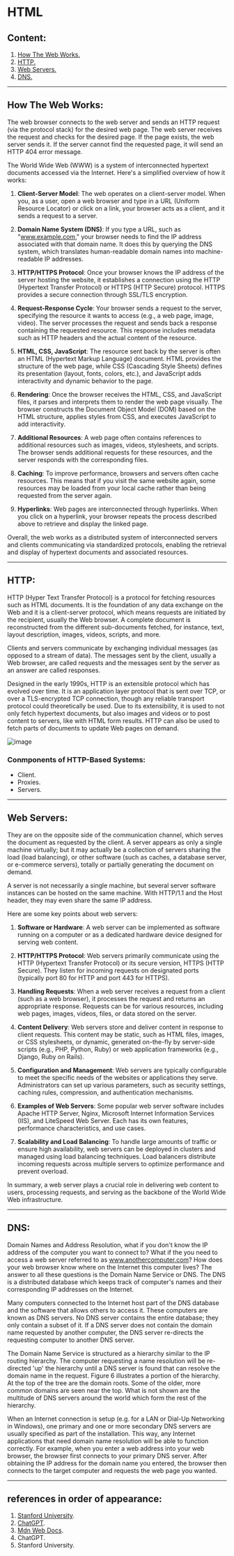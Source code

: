 # HTML
## Content:
1. [How The Web Works.](#how-the-web-works)
1. [HTTP.](#http)
1. [Web Servers.](#web-servers)
1. [DNS.](#dns)

---

## How The Web Works:
The web browser connects to the web server and sends an HTTP request (via the protocol stack) for the desired web page. The web server receives the request and checks for the desired page. If the page exists, the web server sends it. If the server cannot find the requested page, it will send an HTTP 404 error message.

The World Wide Web (WWW) is a system of interconnected hypertext documents accessed via the Internet. Here's a simplified overview of how it works:

1. **Client-Server Model**: The web operates on a client-server model. When you, as a user, open a web browser and type in a URL (Uniform Resource Locator) or click on a link, your browser acts as a client, and it sends a request to a server.

2. **Domain Name System (DNS)**: If you type a URL, such as "www.example.com," your browser needs to find the IP address associated with that domain name. It does this by querying the DNS system, which translates human-readable domain names into machine-readable IP addresses.

3. **HTTP/HTTPS Protocol**: Once your browser knows the IP address of the server hosting the website, it establishes a connection using the HTTP (Hypertext Transfer Protocol) or HTTPS (HTTP Secure) protocol. HTTPS provides a secure connection through SSL/TLS encryption.

4. **Request-Response Cycle**: Your browser sends a request to the server, specifying the resource it wants to access (e.g., a web page, image, video). The server processes the request and sends back a response containing the requested resource. This response includes metadata such as HTTP headers and the actual content of the resource.

5. **HTML, CSS, JavaScript**: The resource sent back by the server is often an HTML (Hypertext Markup Language) document. HTML provides the structure of the web page, while CSS (Cascading Style Sheets) defines its presentation (layout, fonts, colors, etc.), and JavaScript adds interactivity and dynamic behavior to the page.

6. **Rendering**: Once the browser receives the HTML, CSS, and JavaScript files, it parses and interprets them to render the web page visually. The browser constructs the Document Object Model (DOM) based on the HTML structure, applies styles from CSS, and executes JavaScript to add interactivity.

7. **Additional Resources**: A web page often contains references to additional resources such as images, videos, stylesheets, and scripts. The browser sends additional requests for these resources, and the server responds with the corresponding files.

8. **Caching**: To improve performance, browsers and servers often cache resources. This means that if you visit the same website again, some resources may be loaded from your local cache rather than being requested from the server again.

9. **Hyperlinks**: Web pages are interconnected through hyperlinks. When you click on a hyperlink, your browser repeats the process described above to retrieve and display the linked page.

Overall, the web works as a distributed system of interconnected servers and clients communicating via standardized protocols, enabling the retrieval and display of hypertext documents and associated resources.

---

## HTTP:
HTTP (Hyper Text Transfer Protocol) is a protocol for fetching resources such as HTML documents. It is the foundation of any data exchange on the Web and it is a client-server protocol, which means requests are initiated by the recipient, usually the Web browser. A complete document is reconstructed from the different sub-documents fetched, for instance, text, layout description, images, videos, scripts, and more. 

Clients and servers communicate by exchanging individual messages (as opposed to a stream of data). The messages sent by the client, usually a Web browser, are called requests and the messages sent by the server as an answer are called responses.  

Designed in the early 1990s, HTTP is an extensible protocol which has evolved over time. It is an application layer protocol that is sent over TCP, or over a TLS-encrypted TCP connection, though any reliable transport protocol could theoretically be used. Due to its extensibility, it is used to not only fetch hypertext documents, but also images and videos or to post content to servers, like with HTML form results. HTTP can also be used to fetch parts of documents to update Web pages on demand. 

![image](https://developer.mozilla.org/en-US/docs/Web/HTTP/Overview/http-layers.png)


### Conmponents of HTTP-Based Systems:
* Client.
* Proxies.
* Servers.



---
## Web Servers:
They are on the opposite side of the communication channel, which serves the document as requested by the client. A server appears as only a single machine virtually; but it may actually be a collection of servers sharing the load (load balancing), or other software (such as caches, a database server, or e-commerce servers), totally or partially generating the document on demand.

A server is not necessarily a single machine, but several server software instances can be hosted on the same machine. With HTTP/1.1 and the Host header, they may even share the same IP address. 

Here are some key points about web servers:

1. **Software or Hardware**: A web server can be implemented as software running on a computer or as a dedicated hardware device designed for serving web content.

2. **HTTP/HTTPS Protocol**: Web servers primarily communicate using the HTTP (Hypertext Transfer Protocol) or its secure version, HTTPS (HTTP Secure). They listen for incoming requests on designated ports (typically port 80 for HTTP and port 443 for HTTPS).

3. **Handling Requests**: When a web server receives a request from a client (such as a web browser), it processes the request and returns an appropriate response. Requests can be for various resources, including web pages, images, videos, files, or data stored on the server.

4. **Content Delivery**: Web servers store and deliver content in response to client requests. This content may be static, such as HTML files, images, or CSS stylesheets, or dynamic, generated on-the-fly by server-side scripts (e.g., PHP, Python, Ruby) or web application frameworks (e.g., Django, Ruby on Rails).

5. **Configuration and Management**: Web servers are typically configurable to meet the specific needs of the websites or applications they serve. Administrators can set up various parameters, such as security settings, caching rules, compression, and authentication mechanisms.

6. **Examples of Web Servers**: Some popular web server software includes Apache HTTP Server, Nginx, Microsoft Internet Information Services (IIS), and LiteSpeed Web Server. Each has its own features, performance characteristics, and use cases.

7. **Scalability and Load Balancing**: To handle large amounts of traffic or ensure high availability, web servers can be deployed in clusters and managed using load balancing techniques. Load balancers distribute incoming requests across multiple servers to optimize performance and prevent overload.

In summary, a web server plays a crucial role in delivering web content to users, processing requests, and serving as the backbone of the World Wide Web infrastructure.


---
## DNS: 
Domain Names and Address Resolution, what if you don't know the IP address of the computer you want to connect to? What if the you need to access a web server referred to as www.anothercomputer.com? How does your web browser know where on the Internet this computer lives? The answer to all these questions is the Domain Name Service or DNS. The DNS is a distributed database which keeps track of computer's names and their corresponding IP addresses on the Internet.

Many computers connected to the Internet host part of the DNS database and the software that allows others to access it. These computers are known as DNS servers. No DNS server contains the entire database; they only contain a subset of it. If a DNS server does not contain the domain name requested by another computer, the DNS server re-directs the requesting computer to another DNS server. 

The Domain Name Service is structured as a hierarchy similar to the IP routing hierarchy. The computer requesting a name resolution will be re-directed 'up' the hierarchy until a DNS server is found that can resolve the domain name in the request. Figure 6 illustrates a portion of the hierarchy. At the top of the tree are the domain roots. Some of the older, more common domains are seen near the top. What is not shown are the multitude of DNS servers around the world which form the rest of the hierarchy.

When an Internet connection is setup (e.g. for a LAN or Dial-Up Networking in Windows), one primary and one or more secondary DNS servers are usually specified as part of the installation. This way, any Internet applications that need domain name resolution will be able to function correctly. For example, when you enter a web address into your web browser, the browser first connects to your primary DNS server. After obtaining the IP address for the domain name you entered, the browser then connects to the target computer and requests the web page you wanted. 


---
## references in order of appearance:
1. [Stanford University](https://www.google.com/url?sa=t&rct=j&q=&esrc=s&source=web&cd=&cad=rja&uact=8&ved=2ahUKEwjv25TO-NCEAxUCTaQEHf5aD8MQFnoECBAQAw&url=https%3A%2F%2Fweb.stanford.edu%2Fclass%2Fmsande91si%2Fwww-spr04%2Freadings%2Fweek1%2FInternetWhitepaper.htm&usg=AOvVaw1b69FiF1Jh8iQmn8O_RuCe&opi=89978449).
1. [ChatGPT](https://chat.openai.com/share/6caf9550-28a1-4c66-af53-eea6adf2c1bd).
1. [Mdn Web Docs](https://developer.mozilla.org/en-US/docs/Web/HTTP/Overview).
1. ChatGPT.
1. Stanford University.